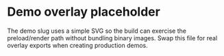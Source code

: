# Demo overlay placeholder

The demo slug uses a simple SVG so the build can exercise the preload/render path without bundling binary images. Swap this file
for real overlay exports when creating production demos.
